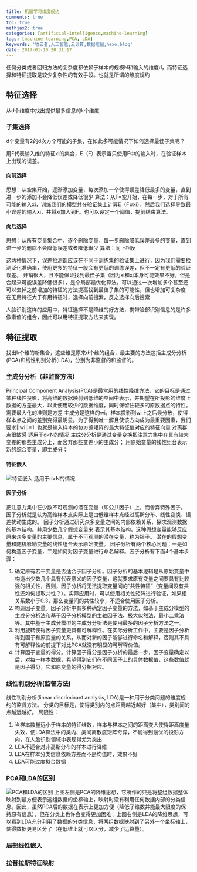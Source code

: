 ```yaml
---
title: 机器学习维度规约
comments: true
toc: true
mathjax2: true
categories: [artificial-intelligence,machine-learning]
tags: [machine-learning,PCA, LDA]
keywords: '牧云者,人工智能,云计算,数据挖掘,hexo,blog'
date: 2017-01-10 20:31:17
---
```

任何分类或者回归方法的复杂度都依赖于样本的规模N和输入的维度d，而特征选择和特征提取是较少复杂性的有效手段。也就是所谓的维度规约
 <!--more-->
## 特征选择
从d个维度中找出提供最多信息的k个维度

### 子集选择
d个变量有2的d次方个可能的子集，在如此多可能情况下如何选择最佳子集呢？

用F代表输入维的特征xi的集合，E（F）表示当只使用F中的输入时，在验证样本上出现的误差。
#### 向前选择
思想：从空集开始，逐渐添加变量，每次添加一个使得误差降低最多的变量，直到进一步的添加不会降低误差或降低很少
算法：从F=空开始，在每一步，对于所有可能的输入xi，训练我们的模型并在验证集上计算E（F∪xi），然后我们选择导致最小误差的输入xi，并将xi加入到F。也可以设定一个阈值，提前结束算法。

#### 向后选择
思想：从所有变量集合中，逐个删除变量，每一步删除降低误差最多的变量，直到进一步的删除不会降低误差或者降低很少
算法：同上相反

这两种情况下，误差检测都应该在不同于训练集的验证集上进行，因为我们需要检测泛化准确率，使用更多的特征一般会有更低的训练误差，但不一定有更低的验证误差。
开销很大，且不能保证找到最佳子集（因为xi和xj本身可能效果不好，但是合起来可能误差降低很多），是个局部最优化算法。可以通过一次增加多个甚至还可以去掉之前增加的特征的方法提高找到最佳子集的可能性，但也增加可复杂度
在无用特征大于有用特征时，选择向前搜索，反之选择向后搜索

人脸识别这样的应用中，特征选择不是降维的好方法，携带脸部识别信息的是许多像素值的组合，因此可以用特征提取方法来实现。

## 特征提取
找出k个维的新集合，这些维是原来d个维的组合，最主要的方法包括主成分分析(PCA)和线性判别分析(LDA)，分别为非监督的和监督的。

### 主成分分析（非监督方法）
Principal Component Analysis(PCA)是最常用的线性降维方法，它的目标是通过某种线性投影，将高维的数据映射到低维的空间中表示，并期望在所投影的维度上数据的方差最大，以此使用较少的数据维度，同时保留住较多的原数据点的特性。
需要最大化的准则是方差
主成分是这样的wi，样本投影到wi上之后最分散，使得样本点之间的差别变得最明显。为了得到唯一解且使该方向成为最重要因素，我们要求||wi||=1.
也就是输入样本的协方差矩阵的最大特征值对应的特征向量
对离群点很敏感
适用于d<N的情况
主成分分析是通过变量变换把注意力集中在具有较大变差的那些主成分上，而舍弃那些变差小的主成分；
用原始变量的线性组合表示新的综合变量，即主成分；

#### 特征嵌入
![特征嵌入](/img/特征嵌入.jpg)
适用于d>N的情况

#### 因子分析
把注意力集中在少数不可观测的潜在变量（即公共因子）上，而舍弃特殊因子。
因子分析就是认为高维样本点实际上是由低维样本点经过高斯分布、线性变换、误差扰动生成的。
因子分析通过研究众多变量之间的内部依赖关系，探求观测数据的基本结构。并用少数几个假想变量来 表示其基本结构。这种假想变量能够反应原来众多变量的主要信息，属于不可观测的潜在变量，称为银子。
潜在的假想变量和随机影响变量的线性组合表示原始变量。
因子分析有两个核心问题：一是如何构造因子变量，二是如何对因子变量进行命名解释。因子分析有下面4个基本步骤：
1. 确定原有若干变量是否适合于因子分析。因子分析的基本逻辑是从原始变量中构造出少数几个具有代表意义的因子变量，这就要求原有变量之间要具有比较强的相关性，否则，因子分析将无法提取变量间的“共性特征”（变量间没有共性还如何提取共性？）。实际应用时，可以使用相关性矩阵进行验证，如果相关系数小于0.3，那么变量间的共性较小，不适合使用因子分析。
2. 构造因子变量。因子分析中有多种确定因子变量的方法，如基于主成分模型的主成分分析法和基于因子分析模型的主轴因子法、极大似然法、最小二乘法等。其中基于主成分模型的主成分分析法是使用最多的因子分析方法之一。
3. 利用旋转使得因子变量更具有可解释性。在实际分析工作中，主要是因子分析得到因子和原变量的关系，从而对新的因子能够进行命名和解释，否则其不具有可解释性的前提下对比PCA就没有明显的可解释价值。
4. 计算因子变量的得分。计算因子得分是因子分析的最后一步，因子变量确定以后，对每一样本数据，希望得到它们在不同因子上的具体数据值，这些数值就是因子得分，它和原变量的得分相对应。


### 线性判别分析(监督方法)
线性判别分析(linear discriminant analysis, LDA)是一种用于分类问题的维度规约的监督方法。
分类的目标是，使得类别内的点距离越近越好（集中），类别间的点越远越好。
局限性：
1. 当样本数量远小于样本的特征维数，样本与样本之间的距离变大使得距离度量失效，使LDA算法中的类内、类间离散度矩阵奇异，不能得到最优的投影方向，在人脸识别领域中表现得尤为突出
2. LDA不适合对非高斯分布的样本进行降维
3. LDA在样本分类信息依赖方差而不是均值时，效果不好
4. LDA可能过度拟合数据

### PCA和LDA的区别
![PCA和LDA的区别](/img/PCA和LDA的区别.png)
上图左侧是PCA的降维思想，它所作的只是将整组数据整体映射到最方便表示这组数据的坐标轴上，映射时没有利用任何数据内部的分类信息。因此，虽然PCA后的数据在表示上更加方便（降低了维数并能最大限度的保持原有信息），但在分类上也许会变得更加困难；上图右侧是LDA的降维思想，可以看到LDA充分利用了数据的分类信息，将两组数据映射到了另外一个坐标轴上，使得数据更易区分了（在低维上就可以区分，减少了运算量）。

### 局部线性嵌入

### 拉普拉斯特征映射
